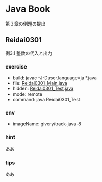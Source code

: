 # Java Book
第３章の例題の提出

## Reidai0301

例3.1 整数の代入と出力


### exercise

- build: javac -J-Duser.language=ja *.java
- file: [Reidai0301_Main.java](./chapter3/Reidai0301_Main.java)
- hidden: [Reidai0301_Test.java](./chapter3/Reidai0301_Test.java)
- mode: remote
- command: java Reidai0301_Test

### env

- imageName: givery/track-java-8

### hint
ああ

### tips
ああ


